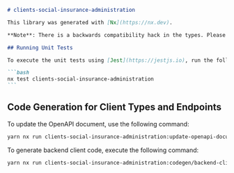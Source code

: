 ````markdown
# clients-social-insurance-administration

This library was generated with [Nx](https://nx.dev).

**Note**: There is a backwards compatibility hack in the types. Please avoid using it unless absolutely necessary.

## Running Unit Tests

To execute the unit tests using [Jest](https://jestjs.io), run the following command:

```bash
nx test clients-social-insurance-administration
```
````

## Code Generation for Client Types and Endpoints

To update the OpenAPI document, use the following command:

```bash
yarn nx run clients-social-insurance-administration:update-openapi-document
```

To generate backend client code, execute the following command:

```bash
yarn nx run clients-social-insurance-administration:codegen/backend-client
```

```

```
